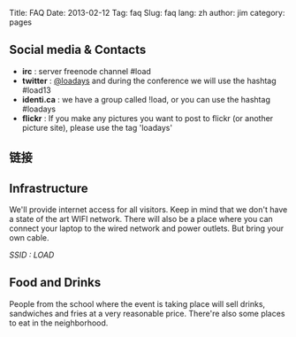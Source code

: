 ﻿Title: FAQ
Date: 2013-02-12
Tag: faq
Slug: faq
lang: zh
author: jim
category: pages

Social media & Contacts
------------------------

-   __irc__ : server freenode channel #load
-   __twitter__ : [@loadays](https://twitter.com/loadays) and during the conference we will use the hashtag #load13
-   __identi.ca__ : we have a group called !load, or you can use the hashtag #loadays
-   __flickr__ : If you make any pictures you want to post to flickr (or another picture site), please use the tag 'loadays'

链接
--------------------------

Infrastructure
--------------
We'll provide internet access for all visitors. Keep in mind that we don't have a state of the art WIFI network.
There will also be a place where you can connect your laptop to the wired network and power outlets. But bring your own cable.

*SSID : LOAD*


Food and Drinks
---------------
People from the school where the event is taking place will sell drinks, sandwiches and fries at a very reasonable price.
There're also some places to eat in the neighborhood.



